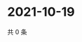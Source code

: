 # 2021-10-19

共 0 条

<!-- BEGIN WEIBO -->
<!-- 最后更新时间 Tue Oct 19 2021 00:22:46 GMT+0800 (China Standard Time) -->

<!-- END WEIBO -->
